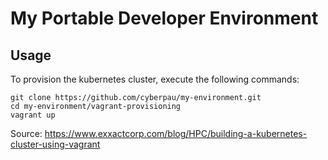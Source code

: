 # My Portable Developer Environment

## Usage

To provision the kubernetes cluster, execute the following commands:

```
git clone https://github.com/cyberpau/my-environment.git
cd my-environment/vagrant-provisioning
vagrant up
```

Source: https://www.exxactcorp.com/blog/HPC/building-a-kubernetes-cluster-using-vagrant

